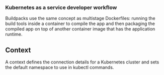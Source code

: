 ### Kubernetes as a service developer workflow

Buildpacks use the same concept as multistage Dockerfiles: running the build
tools inside a container to compile the app and then packaging the compiled app on
top of another container image that has the application runtime.

## Context
A context defines the connection details for a Kubernetes cluster and sets the default namespace to use in kubectl commands.